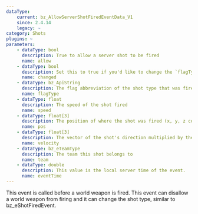 ```yaml
---
dataType:
    current: bz_AllowServerShotFiredEventData_V1
    since: 2.4.14
    legacy: ~
category: Shots
plugins: ~
parameters:
    - dataType: bool
      description: True to allow a server shot to be fired
      name: allow
    - dataType: bool
      description: Set this to true if you'd like to change the `flagType` of the server shot
      name: changed
    - dataType: bz_ApiString
      description: The flag abbreviation of the shot type that was fired
      name: flagType
    - dataType: float
      description: The speed of the shot fired
      name: speed
    - dataType: float[3]
      description: The position of where the shot was fired (x, y, z coordinates)
      name: pos
    - dataType: float[3]
      description: The vector of the shot's direction multiplied by the shot's speed
      name: velocity
    - dataType: bz_eTeamType
      description: The team this shot belongs to
      name: team
    - dataType: double
      description: This value is the local server time of the event.
      name: eventTime
---
```


This event is called before a world weapon is fired. This event can disallow a world weapon from firing and it can change the shot type, similar to bz_eShotFiredEvent.
